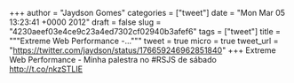 
+++
author = "Jaydson Gomes"
categories = ["tweet"]
date = "Mon Mar 05 13:23:41 +0000 2012"
draft = false
slug = "4230aeef03e4ce9c23a4ed7302cf02940b3afef6"
tags = ["tweet"]
title = """Extreme Web Performance -..."""
tweet = true
micro = true
tweet_url = "https://twitter.com/jaydson/status/176659246962851840"
+++
Extreme Web Performance - Minha palestra no #RSJS de sábado http://t.co/nkzSTLIE
